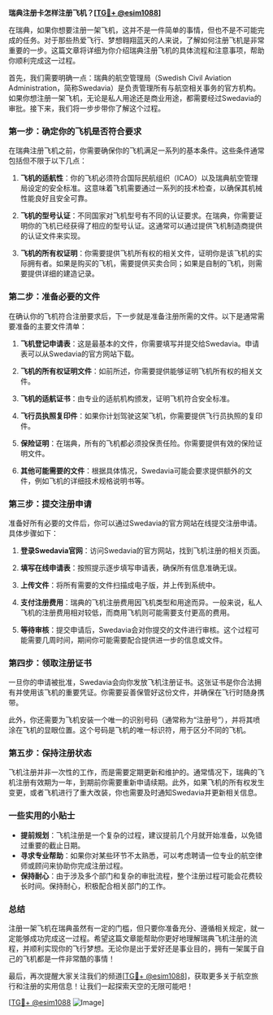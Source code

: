 **瑞典注册卡怎样注册飞机？[[TG💪+ @esim1088](https://t.me/s/esim1088)]**

在瑞典，如果你想要注册一架飞机，这并不是一件简单的事情，但也不是不可能完成的任务。对于那些热爱飞行、梦想翱翔蓝天的人来说，了解如何注册飞机是非常重要的一步。这篇文章将详细为你介绍瑞典注册飞机的具体流程和注意事项，帮助你顺利完成这一过程。

首先，我们需要明确一点：瑞典的航空管理局（Swedish Civil Aviation Administration，简称Swedavia）是负责管理所有与航空相关事务的官方机构。如果你想注册一架飞机，无论是私人用途还是商业用途，都需要经过Swedavia的审批。接下来，我们将一步步带你了解这个过程。

### **第一步：确定你的飞机是否符合要求**
在瑞典注册飞机之前，你需要确保你的飞机满足一系列的基本条件。这些条件通常包括但不限于以下几点：

1. **飞机的适航性**：你的飞机必须符合国际民航组织（ICAO）以及瑞典航空管理局设定的安全标准。这意味着飞机需要通过一系列的技术检查，以确保其机械性能良好且安全可靠。
   
2. **飞机的型号认证**：不同国家对飞机型号有不同的认证要求。在瑞典，你需要证明你的飞机已经获得了相应的型号认证。这通常可以通过提供飞机制造商提供的认证文件来实现。

3. **飞机的所有权证明**：你需要提供飞机所有权的相关文件，证明你是该飞机的实际拥有者。如果是购买的飞机，需要提供买卖合同；如果是自制的飞机，则需要提供详细的建造记录。

### **第二步：准备必要的文件**
在确认你的飞机符合注册要求后，下一步就是准备注册所需的文件。以下是通常需要准备的主要文件清单：

1. **飞机登记申请表**：这是最基本的文件，你需要填写并提交给Swedavia。申请表可以从Swedavia的官方网站下载。

2. **飞机的所有权证明文件**：如前所述，你需要提供能够证明飞机所有权的相关文件。

3. **飞机的适航证书**：由专业的适航机构颁发，证明飞机符合安全标准。

4. **飞行员执照复印件**：如果你计划驾驶这架飞机，你需要提供飞行员执照的复印件。

5. **保险证明**：在瑞典，所有的飞机都必须投保责任险。你需要提供有效的保险证明文件。

6. **其他可能需要的文件**：根据具体情况，Swedavia可能会要求提供额外的文件，例如飞机的详细技术规格说明书等。

### **第三步：提交注册申请**
准备好所有必要的文件后，你可以通过Swedavia的官方网站在线提交注册申请。具体步骤如下：

1. **登录Swedavia官网**：访问Swedavia的官方网站，找到飞机注册的相关页面。

2. **填写在线申请表**：按照提示逐步填写申请表，确保所有信息准确无误。

3. **上传文件**：将所有需要的文件扫描成电子版，并上传到系统中。

4. **支付注册费用**：瑞典的飞机注册费用因飞机类型和用途而异。一般来说，私人飞机的注册费用相对较低，而商用飞机则可能需要支付更高的费用。

5. **等待审核**：提交申请后，Swedavia会对你提交的文件进行审核。这个过程可能需要几周时间，期间你可能需要配合提供进一步的信息或文件。

### **第四步：领取注册证书**
一旦你的申请被批准，Swedavia会向你发放飞机注册证书。这张证书是你合法拥有并使用该飞机的重要凭证。你需要妥善保管好这份文件，并确保在飞行时随身携带。

此外，你还需要为飞机安装一个唯一的识别号码（通常称为“注册号”），并将其喷涂在飞机的显眼位置。这个号码是飞机的唯一标识符，用于区分不同的飞机。

### **第五步：保持注册状态**
飞机注册并非一次性的工作，而是需要定期更新和维护的。通常情况下，瑞典的飞机注册有效期为一年，到期前你需要重新申请续期。此外，如果飞机的所有权发生变更，或者飞机进行了重大改装，你也需要及时通知Swedavia并更新相关信息。

### **一些实用的小贴士**
- **提前规划**：飞机注册是一个复杂的过程，建议提前几个月就开始准备，以免错过重要的截止日期。
- **寻求专业帮助**：如果你对某些环节不太熟悉，可以考虑聘请一位专业的航空律师或顾问来协助你完成注册过程。
- **保持耐心**：由于涉及多个部门和复杂的审批流程，整个注册过程可能会花费较长时间。保持耐心，积极配合相关部门的工作。

### **总结**
注册一架飞机在瑞典虽然有一定的门槛，但只要你准备充分、遵循相关规定，就一定能够成功完成这一过程。希望这篇文章能帮助你更好地理解瑞典飞机注册的流程，并顺利实现你的飞行梦想。无论你是出于爱好还是事业目的，拥有一架属于自己的飞机都是一件非常酷的事情！

最后，再次提醒大家关注我们的频道[[TG💪+ @esim1088](https://t.me/s/esim1088)]，获取更多关于航空旅行和注册的实用信息！让我们一起探索天空的无限可能吧！

[[TG💪+ @esim1088](https://t.me/s/esim1088) ![Image](https://i.postimg.cc/4NQfJmqS/Snipaste-2025-05-13-00-14-12.png)]
